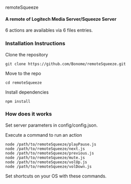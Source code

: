 remoteSqueeze
#### A remote of Logitech Media Server/Squeeze Server
6 actions are availables via 6 files entries.

### Installation Instructions
Clone the repository 
```
git clone https://github.com/Bonome/remoteSqueeze.git
```
Move to the repo 
```
cd remoteSqueeze
```
Install dependencies
```
npm install
```

### How does it works
Set server parameters in config/config.json.

Execute a command to run an action
```
node /path/to/remoteSqueeze/playPause.js
node /path/to/remoteSqueeze/next.js
node /path/to/remoteSqueeze/previous.js
node /path/to/remoteSqueeze/mute.js
node /path/to/remoteSqueeze/volUp.js
node /path/to/remoteSqueeze/volDown.js
```

Set shortcuts on your OS with these commands.